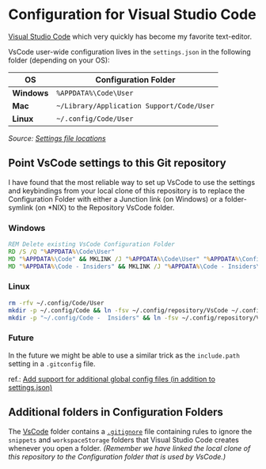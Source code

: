 # Configuration for Visual Studio Code

[Visual Studio Code](https://code.visualstudio.com/) which very quickly has become my favorite text-editor.

VsCode user-wide configuration lives in the `settings.json` in the following folder (depending on your OS):

| OS | Configuration Folder |
| - | - |
| **Windows** | `%APPDATA%\Code\User` |
| **Mac** | `~/Library/Application Support/Code/User` |
| **Linux** | `~/.config/Code/User` |

*Source: [Settings file locations](https://code.visualstudio.com/docs/getstarted/settings#_settings-file-locations)*

## Point VsCode settings to this Git repository

I have found that the most reliable way to set up VsCode to use the settings and keybindings from your local clone of this repository is to replace the Configuration Folder with either a Junction link (on Windows) or a folder-symlink (on *NIX) to the Repository VsCode folder.

### Windows

``` cmd
REM Delete existing VsCode Configuration Folder
RD /S /Q "%APPDATA%\Code\User"
MD "%APPDATA%\Code" && MKLINK /J "%APPDATA%\Code\User" "%APPDATA%\Configuration Repository\VsCode"
MD "%APPDATA%\Code - Insiders" && MKLINK /J "%APPDATA%\Code - Insiders\User" "%APPDATA%\Configuration Repository\VsCode"
```

### Linux

``` sh
rm -rfv ~/.config/Code/User
mkdir -p ~/.config/Code && ln -fsv ~/.config/repository/VsCode ~/.config/Code/User
mkdir -p "~/.config/Code -  Insiders" && ln -fsv ~/.config/repository/VsCode "~/.config/Code - Insiders/User"
```

### Future

In the future we might be able to use a similar trick as the `include.path` setting in a `.gitconfig` file.

ref.: [Add support for additional global config files (in addition to settings.json)](https://github.com/Microsoft/vscode/issues/17634)

## Additional folders in Configuration Folders

The [VsCode](../VsCode) folder contains a [`.gitignore`](./.gitignore) file containing rules to ignore the `snippets` and `workspaceStorage` folders that Visual Studio Code creates whenever you open a folder. *(Remember we have linked the local clone of this repository to the Configuration folder that is used by VsCode.)*
